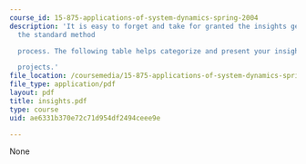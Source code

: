 ```yaml
---
course_id: 15-875-applications-of-system-dynamics-spring-2004
description: 'It is easy to forget and take for granted the insights generated in
  the standard method

  process. The following table helps categorize and present your insights from your

  projects.'
file_location: /coursemedia/15-875-applications-of-system-dynamics-spring-2004/ae6331b370e72c71d954df2494ceee9e_insights.pdf
file_type: application/pdf
layout: pdf
title: insights.pdf
type: course
uid: ae6331b370e72c71d954df2494ceee9e

---
```

None